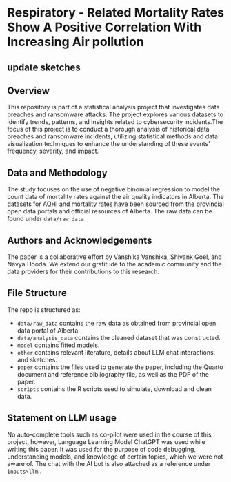# Respiratory - Related Mortality Rates Show A Positive Correlation With Increasing Air pollution
## update sketches

## Overview

This repository is part of a statistical analysis project that investigates data breaches and ransomware attacks. The project explores various datasets to identify trends, patterns, and insights related to cybersecurity incidents.The focus of this project is to conduct a thorough analysis of historical data breaches and ransomware incidents, utilizing statistical methods and data visualization techniques to enhance the understanding of these events' frequency, severity, and impact.



## Data and Methodology
The study focuses on the use of negative binomial regression to model the count data of mortality rates against the air quality indicators in Alberta. The datasets for AQHI and mortality rates have been sourced from the provincial open data portals and official resources of Alberta. The raw data can be found under `data/raw_data`

## Authors and Acknowledgements
The paper is a collaborative effort by Vanshika Vanshika, Shivank Goel, and Navya Hooda. We extend our gratitude to the academic community and the data providers for their contributions to this research.


## File Structure

The repo is structured as:

-   `data/raw_data` contains the raw data as obtained from provincial open data portal of Alberta.
-   `data/analysis_data` contains the cleaned dataset that was constructed.
-   `model` contains fitted models. 
-   `other` contains relevant literature, details about LLM chat interactions, and sketches.
-   `paper` contains the files used to generate the paper, including the Quarto document and reference bibliography file, as well as the PDF of the paper. 
-   `scripts` contains the R scripts used to simulate, download and clean data.


## Statement on LLM usage

No auto-complete tools such as co-pilot were used in the course of this project, however, Language Learning Model ChatGPT was  used while writing this paper. It was used for the purpose of code debugging, understanding models, and knowledge of certain topics, which we were not aware of. The chat with the AI bot is also attached as a reference under `inputs\llm`..

